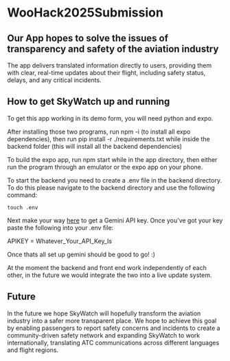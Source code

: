 # WooHack2025Submission

## Our App hopes to solve the issues of transparency and safety of the aviation industry

The app delivers translated information directly to users, providing them with clear, real-time updates about their flight, including safety status, delays, and any critical incidents.

## How to get SkyWatch up and running

To get this app working in its demo form, you will need python and expo.

After installing those two programs, run npm -i (to install all expo dependencies), then run pip install -r ./requirements.txt while inside the backend folder (this will install all the backend dependencies)

To build the expo app, run npm start while in the app directory, then either run the program through an emulator or the expo app on your phone.

To start the backend you need to create a .env file in the backend directory. To do this please navigate to the backend directory and use the following command:

`touch .env`

Next make your way [here](https://ai.google.dev/gemini-api/docs/api-key) to get a Gemini API key. Once you've got your key paste the following into your .env file:

APIKEY = Whatever_Your_API_Key_Is

Once thats all set up gemini should be good to go! :)

At the moment the backend and front end work independently of each other, in the future we would integrate the two into a live update system.

## Future

In the future we hope SkyWatch will hopefully transform the aviation industry into a safer more transparent place. We hope to achieve this goal by enabling passengers to report safety concerns and incidents to create a community-driven safety network and expanding SkyWatch to work internationally, translating ATC communications across different languages and flight regions.
